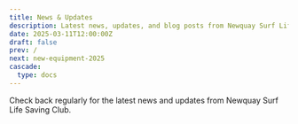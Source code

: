 ```yaml
---
title: News & Updates
description: Latest news, updates, and blog posts from Newquay Surf Life Saving Club
date: 2025-03-11T12:00:00Z
draft: false
prev: /
next: new-equipment-2025
cascade:
  type: docs
---
```


Check back regularly for the latest news and updates from Newquay Surf Life Saving Club.
